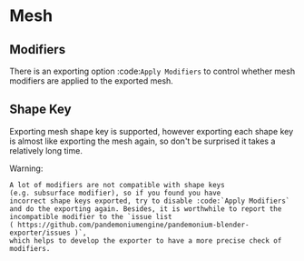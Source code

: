 Mesh
====

Modifiers
---------
There is an exporting option :code:`Apply Modifiers` to
control whether mesh modifiers are applied to the exported mesh.


Shape Key
---------
Exporting mesh shape key is supported, however exporting each shape key
is almost like exporting the mesh again, so don't be surprised
it takes a relatively long time.

Warning:

    A lot of modifiers are not compatible with shape keys
    (e.g. subsurface modifier), so if you found you have
    incorrect shape keys exported, try to disable :code:`Apply Modifiers`
    and do the exporting again. Besides, it is worthwhile to report the
    incompatible modifier to the `issue list
    ( https://github.com/pandemoniumengine/pandemonium-blender-exporter/issues )`,
    which helps to develop the exporter to have a more precise check of modifiers.
